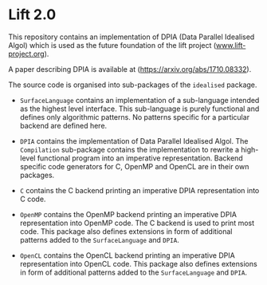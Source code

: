 # Lift 2.0 #

This repository contains an implementation of DPIA (Data Parallel Idealised Algol)
which is used as the future foundation of the lift project (www.lift-project.org).

A paper describing DPIA is available at (https://arxiv.org/abs/1710.08332).

The source code is organised into sub-packages of the `idealised` package.

 - `SurfaceLanguage` contains an implementation of a sub-language intended
    as the highest level interface.
    This sub-language is purely functional and defines only algorithmic
    patterns. No patterns specific for a particular backend are defined here.   
         
 - `DPIA` contains the implementation of Data Parallel Idealised Algol.
    The `Compilation` sub-package contains the implementation to rewrite a
    high-level functional program into an imperative representation. 
    Backend specific code generators for C, OpenMP and OpenCL are in their
    own packages.
        
 - `C` contains the C backend printing an imperative DPIA representation into
    C code.
        
 - `OpenMP` contains the OpenMP backend printing an imperative DPIA
    representation into OpenMP code. The C backend is used to print most
    code.
    This package also defines extensions in form of additional patterns
    added to the `SurfaceLanguage` and `DPIA`.
        
 - `OpenCL` contains the OpenCL backend printing an imperative DPIA
    representation into OpenCL code.
    This package also defines extensions in form of additional patterns
    added to the `SurfaceLanguage` and `DPIA`.
